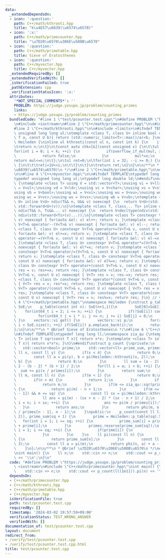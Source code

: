 ```yaml
---
data:
  _extendedDependsOn:
  - icon: ':question:'
    path: C++/math/kthrooti.hpp
    title: "k\u4E57\u6839(\u6574\u6570)"
  - icon: ':x:'
    path: C++/math/primecounter.hpp
    title: "\u7D20\u6570\u306E\u500B\u6570"
  - icon: ':question:'
    path: C++/math/primetable.hpp
    title: Sieve of Eratosthenes
  - icon: ':question:'
    path: C++/myvector.hpp
    title: C++/myvector.hpp
  _extendedRequiredBy: []
  _extendedVerifiedWith: []
  _isVerificationFailed: true
  _pathExtension: cpp
  _verificationStatusIcon: ':x:'
  attributes:
    '*NOT_SPECIAL_COMMENTS*': ''
    PROBLEM: https://judge.yosupo.jp/problem/counting_primes
    links:
    - https://judge.yosupo.jp/problem/counting_primes
  bundledCode: "#line 1 \"test/pcounter.test.cpp\"\n#define PROBLEM \"https://judge.yosupo.jp/problem/counting_primes\"\
    \n#include <iostream>\n#line 2 \"C++/math/primecounter.hpp\"\n\n#include <vector>\n\
    #line 2 \"C++/math/kthrooti.hpp\"\n\n#include <limits>\n#ifndef TEMPLATE\ntypedef\
    \ unsigned long long ul;\ntemplate <class T, class U> inline bool overflow_if_mul(const\
    \ T a, const U b){ return (std::numeric_limits<T>::max()/a)<b; }\n#endif\nnamespace\
    \ Heileden {\ninline ul kthrooti(const ul n, const int k) {\n    if(k==1) {\n\t\
    \treturn n;\n\t}\n\tconst auto chk=[&](const unsigned x) {\n\t\tul mul=1;\n\t\t\
    for(int i = 0; i < k; ++i) {\n            if(overflow_if_mul(mul, x)) {\n    \
    \            return false;\n            }\n            mul*=x;\n        }\n\t\t\
    return mul<=n;\n\t};\n\tul ret=0;\n\tfor(int i = 32; --i >= 0;) {\n\t\tif(chk(ret|(1U<<i)))\
    \ {\n\t\t\tret|=1U<<i;\n\t\t}\n\t}\n\treturn ret;\n}\n}\n\n/**\n * @brief k\u4E57\
    \u6839(\u6574\u6570)\n */\n#line 2 \"C++/math/primetable.hpp\"\n\n#line 2 \"C++/myvector.hpp\"\
    \n\n#line 4 \"C++/myvector.hpp\"\n\n#ifndef TEMPLATE\ntypedef long long ll;\n\
    typedef unsigned long long ul;\ntypedef long double ld;\n#endif\nnamespace vectors\
    \ {\ntemplate <class T> using V = std::vector<T>;\nusing vi = V<ll>;\nusing vu\
    \ = V<ul>;\nusing vd = V<ld>;\nusing vc = V<char>;\nusing vs = V<std::string>;\n\
    using vb = V<bool>;\nusing wi = V<vi>;\nusing wu = V<vu>;\nusing wd = V<vd>;\n\
    using wc = V<vc>;\nusing ws = V<vs>;\nusing wb = V<vb>;\ntemplate <class T, class\
    \ U> inline V<U> ndiv(T&& n, U&& v) noexcept {\n  return V<U>(std::forward<T>(n),\
    \ std::forward<U>(v));\n}\ntemplate <class T, class... Ts> inline decltype(auto)\
    \ ndiv(T&& n, Ts&&... v) noexcept {\n  return V<decltype(ndiv(std::forward<Ts>(v)...))>(std::forward<T>(n),\
    \ ndiv(std::forward<Ts>(v)...));\n}\ntemplate <class T> constexpr V<T>& operator++(V<T>&\
    \ v) noexcept { for(auto &el: v) el++; return v; }\ntemplate <class T> constexpr\
    \ V<T>& operator--(V<T>& v) noexcept { for(auto &el: v) el--; return v; }\ntemplate\
    \ <class T, class U> constexpr V<T>& operator+=(V<T>& v, const U x) noexcept {\
    \ for(auto &el: v) el+=x; return v; }\ntemplate <class T, class U> constexpr V<T>&\
    \ operator-=(V<T>& v, const U x) noexcept { for(auto &el: v) el-=x; return v;\
    \ }\ntemplate <class T, class U> constexpr V<T>& operator*=(V<T>& v, const U x)\
    \ noexcept { for(auto &el: v) el*=x; return v; }\ntemplate <class T, class U>\
    \ constexpr V<T>& operator/=(V<T>& v, const U x) noexcept { for(auto &el: v) el/=x;\
    \ return v; }\ntemplate <class T, class U> constexpr V<T>& operator%=(V<T>& v,\
    \ const U x) noexcept { for(auto &el: v) el%=x; return v; }\ntemplate <class T,\
    \ class U> constexpr V<T> operator+(const V<T>& v, const U x) noexcept { V<T>\
    \ res = v; res+=x; return res; }\ntemplate <class T, class U> constexpr V<T> operator-(const\
    \ V<T>& v, const U x) noexcept { V<T> res = v; res-=x; return res; }\ntemplate\
    \ <class T, class U> constexpr V<T> operator*(const V<T>& v, const U x) noexcept\
    \ { V<T> res = v; res*=x; return res; }\ntemplate <class T, class U> constexpr\
    \ V<T> operator/(const V<T>& v, const U x) noexcept { V<T> res = v; res/=x; return\
    \ res; }\ntemplate <class T, class U> constexpr V<T> operator%(const V<T>& v,\
    \ const U x) noexcept { V<T> res = v; res%=x; return res; }\n} // vectors\n#line\
    \ 4 \"C++/math/primetable.hpp\"\nnamespace Heileden {\nstruct p_table {\n    vectors::vb\
    \ SoE;\n    p_table(const int n): SoE(n+1,1){\n        SoE[0]=SoE[1]=0;\n    \
    \    for(int64_t i = 2; i <= n; ++i) {\n            if(!SoE[i]) continue;\n  \
    \          for(int64_t j = i * i; j <= n; j += i) SoE[j] = 0;\n        }\n   \
    \ }\n    vectors::vi get() {\n        vectors::vi p;\n        for(size_t i = 2;\
    \ i < SoE.size(); ++i) if(SoE[i]) p.emplace_back(i);\n        return p;\n    }\n\
    };\n}\n\n/**\n * @brief Sieve of Eratosthenes\n */\n#line 6 \"C++/math/primecounter.hpp\"\
    \n#ifndef TEMPLATE\ntypedef long long ll;\nnamespace zia_qu {\ntemplate <class\
    \ T> inline T sqr(const T x){ return x*x; }\ntemplate <class T> inline T cub(const\
    \ T x){ return x*x*x; }\n}\n#endif\nstruct p_count {\nprivate:\n    ll sq;\n \
    \   std::vector<bool> prime;\n    std::vector<ll> prime_sum, primes;\n    ll p2(const\
    \ ll x, const ll y) {\n        if(x < 4) {\n            return 0;\n        }\n\
    \        const ll a = pi(y), b = pi(Heileden::kthrooti(x, 2));\n        if(a >=\
    \ b) {\n            return 0;\n        }\n        ll sum = (a - 2) * (a + 1) /\
    \ 2 - (b - 2) * (b + 1) / 2;\n        for(ll i = a; i < b; ++i) {\n          \
    \  sum += pi(x / primes[i]);\n        }\n        return sum;\n    }\n    ll phi(const\
    \ ll m, const ll n) {\n        if(m < 1) {\n            return 0;\n        }\n\
    \        if(n > m) {\n            return 1;\n        }\n        if(n < 1) {\n\
    \            return m;\n        }\n        if(m <= zia_qu::sqr(primes[n - 1]))\
    \ {\n            return pi(m) - n + 1;\n        }\n        if(m <= zia_qu::cub(primes[n\
    \ - 1]) && m <= sq) {\n            const ll sx = pi(Heileden::kthrooti(m, 2));\n\
    \            ll ans = pi(m) - (sx + n - 2) * (sx - n + 1) / 2;\n            for(ll\
    \ i = n; i < sx; ++i) {\n                ans += pi(m / primes[i]);\n         \
    \   }\n            return ans;\n        }\n        return phi(m, n - 1) - phi(m\
    \ / primes[n - 1], n - 1);\n    }\npublic:\n    p_count(const ll lim): sq(Heileden::kthrooti(lim,\
    \ 2)), prime_sum(sq + 1) {\n        prime = Heileden::p_table(sq).SoE;\n     \
    \   for(int i = 1; i <= sq; ++i) {\n            prime_sum[i] = prime_sum[i - 1]\
    \ + prime[i];\n        }\n        primes.reserve(prime_sum[sq]);\n        for(int\
    \ i = 1; i <= sq; ++i) {\n            if(prime[i]) {\n                primes.emplace_back(i);\n\
    \            }\n        }\n    }\n    ll pi(const ll n) {\n        if(n <= sq)\
    \ {\n            return prime_sum[n];\n        }\n        const ll m = Heileden::kthrooti(n,\
    \ 3);\n        const ll a = pi(m);\n        return phi(n, a) + a - 1 - p2(n, m);\n\
    \    }\n};\n\n/**\n * @brief \u7D20\u6570\u306E\u500B\u6570\n */\n#line 4 \"test/pcounter.test.cpp\"\
    \nint main() {\n    ll n;\n    std::cin >> n;\n    std::cout << p_count(ll(1e11)).pi(n)\
    \ << '\\n';\n}\n"
  code: "#define PROBLEM \"https://judge.yosupo.jp/problem/counting_primes\"\n#include\
    \ <iostream>\n#include \"C++/math/primecounter.hpp\"\nint main() {\n    ll n;\n\
    \    std::cin >> n;\n    std::cout << p_count(ll(1e11)).pi(n) << '\\n';\n}"
  dependsOn:
  - C++/math/primecounter.hpp
  - C++/math/kthrooti.hpp
  - C++/math/primetable.hpp
  - C++/myvector.hpp
  isVerificationFile: true
  path: test/pcounter.test.cpp
  requiredBy: []
  timestamp: '2024-03-02 19:57:59+09:00'
  verificationStatus: TEST_WRONG_ANSWER
  verifiedWith: []
documentation_of: test/pcounter.test.cpp
layout: document
redirect_from:
- /verify/test/pcounter.test.cpp
- /verify/test/pcounter.test.cpp.html
title: test/pcounter.test.cpp
---
```

